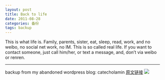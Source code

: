```yaml
---
layout: post
title: Back to life
date: 2011-08-28
categories: 备份
tags: backup
---
```


This is what life is. Family, parents, sister, eat, sleep, read, work, and no weibo, no social net work, no IM. This is so called real life. If you want to contact someone, just call him/her, or text a message, and, don’t via weibo or renren.

----

backup from my abandoned wordpress blog: catecholamin  [原文链接]()
![](https://catecholamin.wordpress.com/2011/08/28/back-to-life/)

